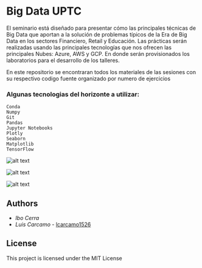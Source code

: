 # Big Data UPTC

El seminario está diseñado para presentar cómo las principales técnicas de Big Data que aportan a la solución de problemas típicos de la Era de Big Data en los sectores Financiero, Retail y Educación.
Las prácticas serán realizadas usando las principales tecnologías que nos ofrecen las principales Nubes: Azure, AWS y GCP. En donde serán provisionados los laboratorios para el desarrollo de los talleres.

En este repositorio se encontraran todos los materiales de las sesiones con su respectivo codigo fuente organizado por numero de ejercicios

### Algunas tecnologias del horizonte a utilizar:

```
Conda
Numpy
Git
Pandas
Jupyter Notebooks
Plotly
Seaborn
Matplotlib
TensorFlow
```



![alt text](https://i.ibb.co/7kKyH4S/Screenshot-2019-05-21-Anaconda-Python-R-Distribution-Anaconda.png)




![alt text](https://raw.githubusercontent.com/lcarcamo1526/Machine-Learning-UPTC/master/Ex1/img/0.gif)




![alt text](https://i.ibb.co/0JpnMFb/Screenshot-2019-05-21-1-Predicting-Revenue-Using-Simple-Linear-Regression.png)




## Authors
 * *Ibo Cerra* 
 * *Luis Carcamo*  - [lcarcamo1526](https://github.com/lcarcamo1526)


## License

This project is licensed under the MIT License 

